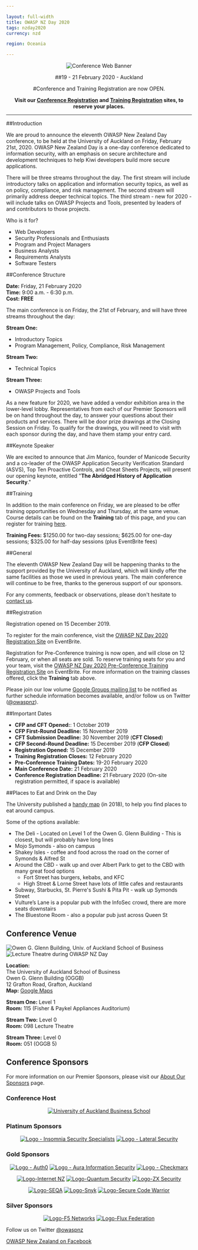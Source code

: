 ```yaml
---

layout: full-width
title: OWASP NZ Day 2020
tags: nzday2020
currency: nzd

region: Oceania

---
```


<center>

![Conference Web Banner](assets/images/Web_Banner-OWASP_NZ_Day_2020.jpg)

##19 - 21 February 2020 - Auckland

#Conference and Training Registration are now OPEN.  

**Visit our [Conference Registration](https://owaspnz2020.eventbrite.com) and [Training Registration](https://owaspnz2020-training.eventbrite.com) sites, to reserve your places.**

</center>

-----

##Introduction

We are proud to announce the eleventh OWASP New Zealand Day conference, to be held at the University of Auckland on Friday, February 21st, 2020. OWASP New Zealand Day is a one-day conference dedicated to information security, with an emphasis on secure architecture and development techniques to help Kiwi developers build more secure applications.

There will be three streams throughout the day. The first stream will include introductory talks on application and information security topics, as well as on policy, compliance, and risk management. The second stream will primarily address deeper technical topics. The third stream - new for 2020 - will include talks on OWASP Projects and Tools, presented by leaders of and contributors to those projects.

Who is it for?

* Web Developers
* Security Professionals and Enthusiasts
* Program and Project Managers
* Business Analysts
* Requirements Analysts
* Software Testers

##Conference Structure

**Date:** Friday, 21 February 2020  
**Time:** 9:00 a.m. - 6:30 p.m.  
**Cost: FREE**  

The main conference is on Friday, the 21st of February, and will have three streams throughout the day:

**Stream One:**
* Introductory Topics
* Program Management, Policy, Compliance, Risk Management

**Stream Two:**
* Technical Topics

**Stream Three:**
* OWASP Projects and Tools

As a new feature for 2020, we have added a vendor exhibition area in the lower-level lobby. Representatives from each of our Premier Sponsors will be on hand throughout the day, to answer your questions about their products and services. There will be door prize drawings at the Closing Session on Friday. To qualify for the drawings, you will need to visit with each sponsor during the day, and have them stamp your entry card.

##Keynote Speaker

We are excited to announce that Jim Manico, founder of Manicode Security and a co-leader of the OWASP Application Security Verification Standard (ASVS), Top Ten Proactive Controls, and Cheat Sheets Projects, will present our opening keynote, entitled "**The Abridged History of Application Security**."

##Training

In addition to the main conference on Friday, we are pleased to be offer training opportunities on Wednesday and Thursday, at the same venue. Course details can be found on the **Training** tab of this page, and you can register for training [here](https://owaspnz2020-training.eventbrite.com).

**Training Fees:** $1250.00 for two-day sessions; $625.00 for one-day sessions; $325.00 for half-day sessions (plus EventBrite fees)

##General

The eleventh OWASP New Zealand Day will be happening thanks to the support provided by the University of Auckland, which will kindly offer the same facilities as those we used in previous years. The main conference will continue to be free, thanks to the generous support of our sponsors.

For any comments, feedback or observations, please don't hesitate to [contact us](mailto:new-zealand-day@owasp.org).

##Registration

Registration opened on 15 December 2019.

To register for the main conference, visit the [OWASP NZ Day 2020 Registration Site](https://owaspnz2020.eventbrite.com) on EventBrite.

Registration for Pre-Conference training is now open, and will close on 12 February, or when all seats are sold. To reserve training seats for you and your team, visit the [OWASP NZ Day 2020 Pre-Conference Training Registration Site](https://owaspnz2020-training.eventbrite.com) on EventBrite. For more information on the training classes offered, click the **Training** tab above.

Please join our low volume [Google Groups mailing list](https://groups.google.com/a/owasp.org/forum/#!forum/new-zealand-chapter@owasp.org/join) to be notified as further schedule information becomes available, and/or follow us on Twitter ([@owaspnz](https://www.twitter.com/owaspnz)).

##Important Dates

* **CFP and CFT Opened:**: 1 October 2019
* **CFP First-Round Deadline:** 15 November 2019
* **CFT Submission Deadline:** 30 November 2019 (**CFT Closed**)
* **CFP Second-Round Deadline:** 15 December 2019 (**CFP Closed**)
* **Registration Opened:** 15 December 2019
* **Training Registration Closes:** 12 February 2020
* **Pre-Conference Training Dates:** 19-20 February 2020
* **Main Conference Date:** 21 February 2020
* **Conference Registration Deadline:** 21 February 2020 (On-site registration permitted, if space is available)

##Places to Eat and Drink on the Day
 
The University published a [handy map](assets/docs/Retail_Map_City_Campus_2018_v2.pdf) (in 2018), to help you find places to eat around campus.

Some of the options available:
* The Deli - Located on Level 1 of the Owen G. Glenn Building - This is closest, but will probably have long lines
* Mojo Symonds - also on campus
* Shakey Isles - coffee and food across the road on the corner of Symonds & Alfred St
* Around the CBD - walk up and over Albert Park to get to the CBD with many great food options
    * Fort Street has burgers, kebabs, and KFC
    * High Street & Lorne Street have lots of little cafes and restaurants
* Subway, Starbucks, St. Pierre's Sushi & Pita Pit - walk up Symonds Street
* Vulture’s Lane is a popular pub with the InfoSec crowd, there are more seats downstairs
* The Bluestone Room - also a popular pub just across Queen St

## Conference Venue

![Owen G. Glenn Building, Univ. of Auckland School of Business](assets/images/Photo-AU_Business_School_OGGB.jpg) ![Lecture Theatre during OWASP NZ Day](assets/images/Photo-OWASP_NZ_Day_Lecture_Theatre.jpg)

**Location:**  
    The University of Auckland School of Business   
    Owen G. Glenn Building (OGGB)   
    12 Grafton Road, Grafton, Auckland  
    **Map:** [Google Maps](https://goo.gl/maps/YfEnnxaqkGvaoqXz6)
    
**Stream One:** Level 1   
**Room:** 115 (Fisher & Paykel Appliances Auditorium)

**Stream Two:** Level 0   
**Room:** 098 Lecture Theatre

**Stream Three:** Level 0   
**Room:** 051 (OGGB 5)

## Conference Sponsors

For more information on our Premier Sponsors, please visit our [About Our Sponsors](sponsors/) page.

### Conference Host

<center>

[![University of Auckland Business School](assets/images/Logo-UofA_Business_School.png)](http://www.auckland.ac.nz/)

</center>

### Platinum Sponsors

<center>

[![Logo - Insomnia Security Specialists](assets/images/Logo-Insomnia_Security_Specialists-125.png)](https://www.insomniasec.com/)
[![Logo - Lateral Security](assets/images/Logo-Lateral_Security-125.png)](https://www.lateralsecurity.com/)

</center>

### Gold Sponsors

<center>

[![Logo - Auth0](assets/images/Logo-Auth0-125.png)](https://auth0.com/)
[![Logo - Aura Information Security](assets/images/Logo-Aura_Information_Security-125.jpg)](https://www.aurainfosec.com/)
[![Logo - Checkmarx](assets/images/Logo-Checkmarx-125.png)](https://www.checkmarx.com/)

[![Logo-Internet NZ](assets/images/Logo-Internet_NZ-250.png)](https://internetnz.nz/)
[![Logo-Quantum Security](assets/images/Logo-Quantum_Security-125.png)](https://www.quantumsecurity.co.nz/)
[![Logo-ZX Security](assets/images/Logo-ZX_Security-150.png)](https://zxsecurity.co.nz/)

[![Logo-SEQA](assets/images/Logo-SEQA-150.png)](https://www.seqa.co.nz/)
[![Logo-Snyk](assets/images/Logo-Snyk-225.png)](https://snyk.io/)
[![Logo-Secure Code Warrior](assets/images/Logo-Secure_Code_Warrior.png)](https://securecodewarrior.com/)

</center>

### Silver Sponsors

<center>

[![Logo-F5 Networks](assets/images/Logo-F5-125.png)](https://www.f5.com/)
[![Logo-Flux Federation](assets/images/Logo-Flux_Federation-125.png)](https://fluxfederation.com/)

</center>

Follow us on Twitter [@owaspnz](https://www.twitter.com/owaspnz)

[OWASP New Zealand on Facebook](https://www.facebook.com/owaspnz)
